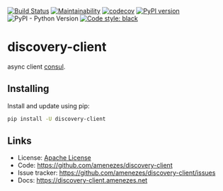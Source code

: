 [![Build Status](https://travis-ci.org/amenezes/discovery-client.svg?branch=master)](https://travis-ci.org/amenezes/discovery-client)
[![Maintainability](https://api.codeclimate.com/v1/badges/fc7916aab464c8b7d742/maintainability)](https://codeclimate.com/github/amenezes/discovery-client/maintainability)
[![codecov](https://codecov.io/gh/amenezes/discovery-client/branch/master/graph/badge.svg)](https://codecov.io/gh/amenezes/discovery-client)
[![PyPI version](https://badge.fury.io/py/discovery-client.svg)](https://badge.fury.io/py/discovery-client)
![PyPI - Python Version](https://img.shields.io/pypi/pyversions/discovery-client)
[![Code style: black](https://img.shields.io/badge/code%20style-black-000000.svg)](https://github.com/psf/black)

# discovery-client

async client [consul](https://consul.io).

## Installing

Install and update using pip:

````bash
pip install -U discovery-client
````

## Links

- License: [Apache License](https://choosealicense.com/licenses/apache-2.0/)
- Code: https://github.com/amenezes/discovery-client
- Issue tracker: https://github.com/amenezes/discovery-client/issues
- Docs: https://discovery-client.amenezes.net
